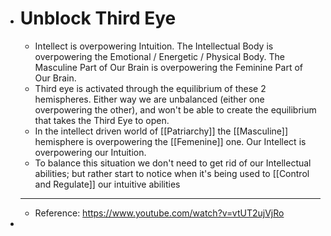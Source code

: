 - # Unblock Third Eye
	- Intellect is overpowering Intuition. The Intellectual Body is overpowering the Emotional / Energetic / Physical Body. The Masculine Part of Our Brain is overpowering the Feminine Part of Our Brain.
	- Third eye is activated through the equilibrium of these 2 hemispheres. Either way we are unbalanced (either one overpowering the other), and won't be able to create the equilibrium that takes the Third Eye to open.
	- In the intellect driven world of [[Patriarchy]] the [[Masculine]] hemisphere is overpowering the [[Femenine]] one. Our Intellect is overpowering our Intuition.
	- To balance this situation we don't need to get rid of our Intellectual abilities; but rather start to notice when it's being used to [[Control and Regulate]] our intuitive abilities
	- ---
	- Reference: https://www.youtube.com/watch?v=vtUT2ujVjRo
-